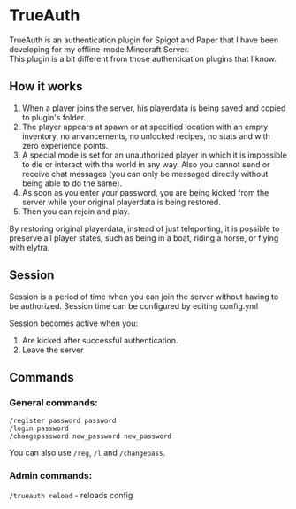 # TrueAuth
TrueAuth is an authentication plugin for Spigot and Paper that I have been developing for my offline-mode Minecraft Server.<br/>
This plugin is a bit different from those authentication plugins that I know.

## How it works
1. When a player joins the server, his playerdata is being saved and copied to plugin's folder.
2. The player appears at spawn or at specified location with an empty inventory, no anvancements, no unlocked recipes, no stats and with zero experience points.
3. A special mode is set for an unauthorized player in which it is impossible to die or interact with the world in any way. Also you cannot send or receive chat messages (you can only be messaged directly without being able to do the same).
4. As soon as you enter your password, you are being kicked from the server while your original playerdata is being restored.
5. Then you can rejoin and play.

By restoring original playerdata, instead of just teleporting, it is possible to preserve all player states, such as being in a boat, riding a horse, or flying with elytra.

## Session
Session is a period of time when you can join the server without having to be authorized. Session time can be configured by editing config.yml

Session becomes active when you:
1. Are kicked after successful authentication.<br/>
2. Leave the server<br/>

## Commands
### General commands:
`/register password password`<br/>
`/login password`<br/>
`/changepassword new_password new_password`

You can also use `/reg`, `/l` and `/changepass`.

### Admin commands:
`/trueauth reload` - reloads config<br/>
